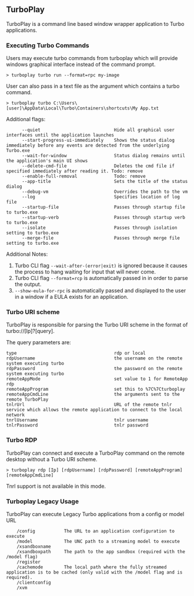## TurboPlay
TurboPlay is a command line based window wrapper application to Turbo applications.


### Executing Turbo Commands
Users may execute turbo commands from turboplay which will provide windows graphical interface instead of the command prompt.

    > turboplay turbo run --format=rpc my-image

User can also pass in a text file as the argument which contains a turbo command.

    > turboplay turbo C:\Users\[user]\AppData\Local\Turbo\Containers\shortcuts\My App.txt
 
Additional flags:
```
      --quiet                            Hide all graphical user interfaces until the application launches
      --start-progress-ui-immediately    Shows the status dialog immediately before any events are detected from the underlying Turbo.exe
      --wait-for-window                  Status dialog remains until the application's main UI shows 
      --delete-cmd-file                  Deletes the cmd file if specified immediately after reading it. Todo: remove 
      --enable-full-removal              Todo: remove
      --app-title                        Sets the title of the status dialog
      --debug-vm                         Overrides the path to the vm
      --log                              Specifies location of log file
      --startup-file                     Passes through startup file to turbo.exe
      --startup-verb                     Passes through startup verb to turbo.exe
      --isolate                          Passes through isolation setting to turbo.exe
      --merge-file                       Passes through merge file setting to turbo.exe
```
 
Additional Notes:
1. Turbo CLI flag `--wait-after-(error|exit)` is ignored because it causes the process to hang waiting for input that will never come.
2. Turbo CLI flag `--format=rcp` is automatically passed in in order to parse the output.
3. `--show-eula-for-rpc` is automatically passed and displayed to the user in a window if a EULA exists for an application.
	
### Turbo URI scheme
TurboPlay is responsible for parsing the Turbo URI scheme in the format of turbo://[Ip]?[query].

The query parameters are:
```
type                                     rdp or local
rdpUsername                              the username on the remote system executing turbo 
rdpPassword                              the password on the remote system executing turbo
remoteAppMode                            set value to 1 for RemoteApp rdp
remoteAppProgram                         set this to %7C%7Cturboplay
remoteAppCmdLine                         the arguments sent to the remote TurboPlay
tnlrUrl                                  URL of the remote tnlr service which allows the remote application to connect to the local network
tnrlUsername                             tnlr username
tnlrPassword                             tnlr password
```

### Turbo RDP
TurboPlay can connect and execute a TurboPlay command on the remote desktop without a Turbo URI scheme.

    > turboplay rdp [Ip] [rdpUsername] [rdpPassword] [remoteAppProgram] [remoteAppCmdLine]

Tnrl support is not available in this mode.

### Turboplay Legacy Usage
TurboPlay can execute Legacy Turbo applications from a config or model URL

```
    /config           The URL to an application configuration to execute
    /model            The UNC path to a streaming model to execute
    /xsandboxname
    /xsandboxpath     The path to the app sandbox (required with the /model flag)
    /register
    /cachemode        The local path where the fully streamed application is to be cached (only valid with the /model flag and is required).
    /clientconfig
    /xvm
```


